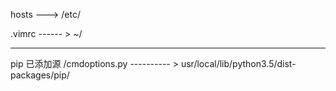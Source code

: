 hosts --->   /etc/

.vimrc   ------ > ~/

--------
pip 已添加源
/cmdoptions.py ---------- >    usr/local/lib/python3.5/dist-packages/pip/
